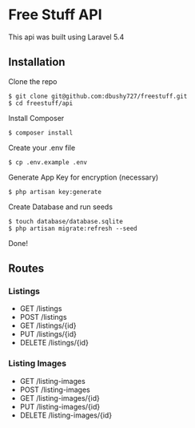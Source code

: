 # Free Stuff API
This api was built using Laravel 5.4

## Installation
Clone the repo

    $ git clone git@github.com:dbushy727/freestuff.git
    $ cd freestuff/api

Install Composer

    $ composer install

Create your .env file

    $ cp .env.example .env

Generate App Key for encryption (necessary)

    $ php artisan key:generate

Create Database and run seeds

    $ touch database/database.sqlite
    $ php artisan migrate:refresh --seed

Done!


## Routes

### Listings
- GET /listings
- POST /listings
- GET /listings/{id}
- PUT /listings/{id}
- DELETE /listings/{id}

### Listing Images
- GET /listing-images
- POST /listing-images
- GET /listing-images/{id}
- PUT /listing-images/{id}
- DELETE /listing-images/{id}
